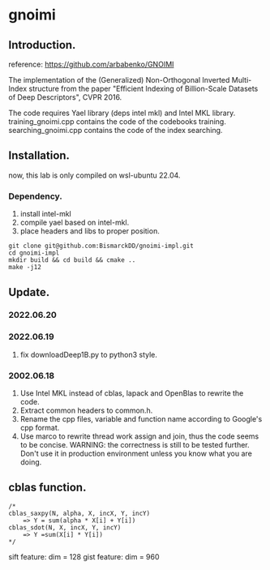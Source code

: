 # gnoimi

## Introduction.
reference: https://github.com/arbabenko/GNOIMI

The implementation of the (Generalized) Non-Orthogonal Inverted Multi-Index structure from the paper "Efficient Indexing of Billion-Scale Datasets of Deep Descriptors", CVPR 2016.

The code requires Yael library (deps intel mkl) and Intel MKL library.
training_gnoimi.cpp contains the code of the codebooks training.
searching_gnoimi.cpp contains the code of the index searching.

## Installation.

now, this lab is only compiled on wsl-ubuntu 22.04.

### Dependency.
1. install intel-mkl
2. compile yael based on intel-mkl.
3. place headers and libs to proper position.


```
git clone git@github.com:BismarckDD/gnoimi-impl.git
cd gnoimi-impl
mkdir build && cd build && cmake ..
make -j12
```

## Update.
### 2022.06.20 

### 2022.06.19
1. fix downloadDeep1B.py to python3 style.

### 2002.06.18 
1. Use Intel MKL instead of cblas, lapack and OpenBlas to rewrite the code.
2. Extract common headers to common.h.
3. Rename the cpp files, variable and function name according to Google's cpp format.
4. Use marco to rewrite thread work assign and join, thus the code seems to be concise.
WARNING: the correctness is still to be tested further. Don't use it in production environment unless you know what you are doing.


## cblas function.

```
/*
cblas_saxpy(N, alpha, X, incX, Y, incY) 
    => Y = sum(alpha * X[i] + Y[i])
cblas_sdot(N, X, incX, Y, incY)
    => Y =sum(X[i] * Y[i])
*/
```
sift feature: dim = 128
gist feature: dim = 960
